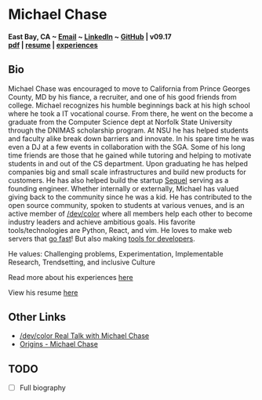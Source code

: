 # Michael Chase
#### East Bay, CA ~ [Email](mailto:mrmchase08+github@gmail.com) ~ [LinkedIn](https://www.linkedin.com/in/mikechase01/) ~ [GitHub](https://github.com/reallistic) | v09.17<br/>[pdf](bio.pdf) | [resume](resume.md) | [experiences](experiences.md)

## Bio
Michael Chase was encouraged to move to California from Prince Georges County, MD by his fiance, a recruiter, and one of his good friends from college.
Michael recognizes his humble beginnings back at his high school where he took a IT vocational course.
From there, he went on the become a graduate from the Computer Science dept at Norfolk State University through the DNIMAS scholarship program.
At NSU he has helped students and faculty alike break down barriers and innovate.
In his spare time he was even a DJ at a few events in collaboration with the SGA.
Some of his long time friends are those that he gained while tutoring and helping to motivate students in and out of the CS department.
Upon graduating he has helped companies big and small scale infrastructures and build new products for customers.
He has also helped build the startup [Sequel](https://sequel.me) serving as a founding engineer.
Whether internally or externally, Michael has valued giving back to the community since he was a kid.
He has contributed to the open source community, spoken to students at various venues, and is an active member of [/dev/color](https://www.devcolor.org/) where all members help each other to become industry leaders and achieve ambitious goals.
His favorite tools/technologies are Python, React, and vim.
He loves to make web servers that [go fast](https://medium.freecodecamp.org/million-requests-per-second-with-python-95c137af319)!
But also making [tools for developers](https://reallistic.github.io/staceflow/).

He values: Challenging problems, Experimentation, Implementable Research, Trendsetting, and inclusive Culture

Read more about his experiences [here](experiences.md)

View his resume [here](resume.md)

## Other Links
- [/dev/color Real Talk with Michael Chase](https://blog.devcolor.org/real-talk-with-michael-chase-39c68e6743b8)
- [Origins - Michael Chase](http://our-origins.com/post/162445314879/michael-chase-senior-software-engineer-at)

## TODO
- [ ] Full biography

